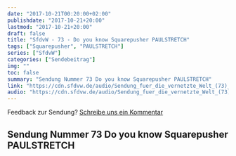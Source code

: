 ```yaml
---
date: "2017-10-21T00:20:00+02:00"
publishdate: "2017-10-21+20:00"
lastmod: "2017-10-21+20:00"
draft: false
title: "SfdvW - 73 - Do you know Squarepusher PAULSTRETCH"
tags: ["Squarepusher", "PAULSTRETCH"]
series: ["SfdvW"]
categories: ["Sendebeitrag"]
img: ""
toc: false
summary: "Sendung Nummer 73 Do you know Squarepusher PAULSTRETCH"
link: "https://cdn.sfdvw.de/audio/Sendung_fuer_die_vernetzte_Welt_(73)_2017_10_21_Do_you_know_Squarepusher_PAULSTRETCH.mp3"
audio: "https://cdn.sfdvw.de/audio/Sendung_fuer_die_vernetzte_Welt_(73)_2017_10_21_Do_you_know_Squarepusher_PAULSTRETCH.mp3"
---
```


<div align="center" id="example"></div>
<script src="https://cdn.podlove.org/web-player/embed.js"></script>

Feedback zur Sendung?
[Schreibe uns ein Kommentar](mailto:SfdvW@radiocorax.de)

## Sendung Nummer 73 Do you know Squarepusher PAULSTRETCH

<script>
  podlovePlayer('#example', '/blog/sfdvw73.json');
</script>
